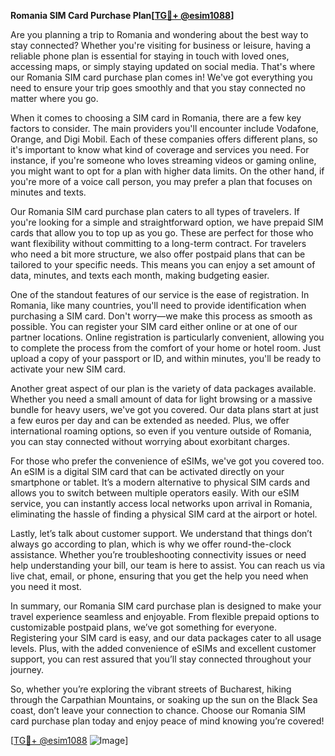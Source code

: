 **Romania SIM Card Purchase Plan[[TG💪+ @esim1088](https://t.me/s/esim1088)]**

Are you planning a trip to Romania and wondering about the best way to stay connected? Whether you're visiting for business or leisure, having a reliable phone plan is essential for staying in touch with loved ones, accessing maps, or simply staying updated on social media. That's where our Romania SIM card purchase plan comes in! We've got everything you need to ensure your trip goes smoothly and that you stay connected no matter where you go.

When it comes to choosing a SIM card in Romania, there are a few key factors to consider. The main providers you'll encounter include Vodafone, Orange, and Digi Mobil. Each of these companies offers different plans, so it's important to know what kind of coverage and services you need. For instance, if you're someone who loves streaming videos or gaming online, you might want to opt for a plan with higher data limits. On the other hand, if you're more of a voice call person, you may prefer a plan that focuses on minutes and texts.

Our Romania SIM card purchase plan caters to all types of travelers. If you're looking for a simple and straightforward option, we have prepaid SIM cards that allow you to top up as you go. These are perfect for those who want flexibility without committing to a long-term contract. For travelers who need a bit more structure, we also offer postpaid plans that can be tailored to your specific needs. This means you can enjoy a set amount of data, minutes, and texts each month, making budgeting easier.

One of the standout features of our service is the ease of registration. In Romania, like many countries, you'll need to provide identification when purchasing a SIM card. Don't worry—we make this process as smooth as possible. You can register your SIM card either online or at one of our partner locations. Online registration is particularly convenient, allowing you to complete the process from the comfort of your home or hotel room. Just upload a copy of your passport or ID, and within minutes, you'll be ready to activate your new SIM card.

Another great aspect of our plan is the variety of data packages available. Whether you need a small amount of data for light browsing or a massive bundle for heavy users, we've got you covered. Our data plans start at just a few euros per day and can be extended as needed. Plus, we offer international roaming options, so even if you venture outside of Romania, you can stay connected without worrying about exorbitant charges.

For those who prefer the convenience of eSIMs, we've got you covered too. An eSIM is a digital SIM card that can be activated directly on your smartphone or tablet. It’s a modern alternative to physical SIM cards and allows you to switch between multiple operators easily. With our eSIM service, you can instantly access local networks upon arrival in Romania, eliminating the hassle of finding a physical SIM card at the airport or hotel.

Lastly, let’s talk about customer support. We understand that things don’t always go according to plan, which is why we offer round-the-clock assistance. Whether you’re troubleshooting connectivity issues or need help understanding your bill, our team is here to assist. You can reach us via live chat, email, or phone, ensuring that you get the help you need when you need it most.

In summary, our Romania SIM card purchase plan is designed to make your travel experience seamless and enjoyable. From flexible prepaid options to customizable postpaid plans, we’ve got something for everyone. Registering your SIM card is easy, and our data packages cater to all usage levels. Plus, with the added convenience of eSIMs and excellent customer support, you can rest assured that you’ll stay connected throughout your journey.

So, whether you’re exploring the vibrant streets of Bucharest, hiking through the Carpathian Mountains, or soaking up the sun on the Black Sea coast, don’t leave your connection to chance. Choose our Romania SIM card purchase plan today and enjoy peace of mind knowing you’re covered!

[[TG💪+ @esim1088](https://t.me/s/esim1088) ![Image](https://i.postimg.cc/Y0z9fWf4/image.png)]